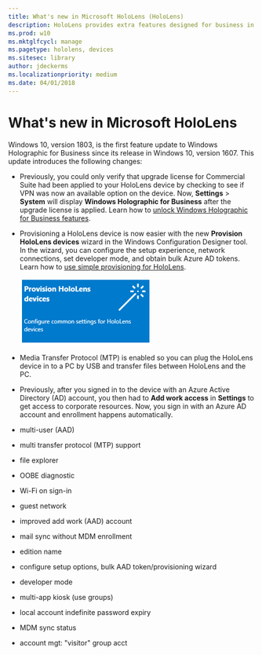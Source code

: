 ```yaml
---
title: What's new in Microsoft HoloLens (HoloLens)
description: HoloLens provides extra features designed for business in the Commercial Suite.
ms.prod: w10
ms.mktglfcycl: manage
ms.pagetype: hololens, devices
ms.sitesec: library
author: jdeckerms
ms.localizationpriority: medium
ms.date: 04/01/2018
---
```


# What's new in Microsoft HoloLens

Windows 10, version 1803, is the first feature update to Windows Holographic for Business since its release in Windows 10, version 1607. This update introduces the following changes:

- Previously, you could only verify that upgrade license for Commercial Suite had been applied to your HoloLens device by checking to see if VPN was now an available option on the device. Now, **Settings** > **System** will display **Windows Holographic for Business** after the upgrade license is applied. Learn how to [unlock Windows Holographic for Business features](hololens-upgrade-enterprise.md). 
    
- Provisioning a HoloLens device is now easier with the new **Provision HoloLens devices** wizard in the Windows Configuration Designer tool. In the wizard, you can configure the setup experience, network connections, set developer mode, and obtain bulk Azure AD tokens. Learn how to [use simple provisioning for HoloLens](hololens-provisioning.md#wizard).

    ![Provisioning HoloLens devices](images/provision-hololens-devices.png)

- Media Transfer Protocol (MTP) is enabled so you can plug the HoloLens device in to a PC by USB and transfer files between HoloLens and the PC.

- Previously, after you signed in to the device with an Azure Active Directory (AD) account, you then had to **Add work access** in **Settings** to get access to corporate resources. Now, you sign in with an Azure AD account and enrollment happens automatically. 

- multi-user (AAD)
- multi transfer protocol (MTP) support
- file explorer
- OOBE diagnostic
- Wi-Fi on sign-in
- guest network
- improved add work (AAD) account
- mail sync without MDM enrollment
- edition name
- configure setup options, bulk AAD token/provisioning wizard
- developer mode
- multi-app kiosk (use groups)
- local account indefinite password expiry
-  MDM sync status
- account mgt: "visitor" group acct